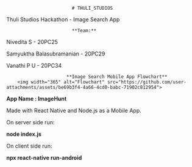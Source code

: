                             # THULI_STUDIOS
Thuli Studios Hackathon - Image Search App

                            **Team:**

Nivedita S - 20PC25

Samyuktha Balasubramanian - 20PC29

Vanathi P U - 20PC34


                          **Image Search Mobile App Flowchart**
        <img width="365" alt="Flowchart" src="https://github.com/user-attachments/assets/be69b3f4-4a66-4cd0-babc-71902c812954">


**App Name : ImageHunt**

Made with React Native and Node.js as  a Mobile App.

On server side run:

**node index.js**

On client side run:

**npx react-native run-android**
